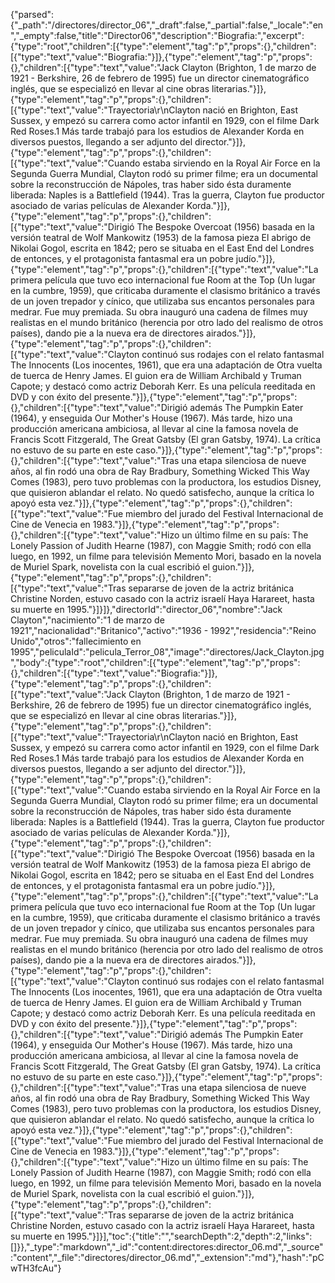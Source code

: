 {"parsed":{"_path":"/directores/director_06","_draft":false,"_partial":false,"_locale":"en","_empty":false,"title":"Director06","description":"Biografia:","excerpt":{"type":"root","children":[{"type":"element","tag":"p","props":{},"children":[{"type":"text","value":"Biografia:"}]},{"type":"element","tag":"p","props":{},"children":[{"type":"text","value":"Jack Clayton (Brighton, 1 de marzo de 1921 - Berkshire, 26 de febrero de 1995) fue un director cinematográfico inglés, que se especializó en llevar al cine obras literarias."}]},{"type":"element","tag":"p","props":{},"children":[{"type":"text","value":"Trayectoria\r\nClayton nació en Brighton, East Sussex, y empezó su carrera como actor infantil en 1929, con el filme Dark Red Roses.1​ Más tarde trabajó para los estudios de Alexander Korda en diversos puestos, llegando a ser adjunto del director."}]},{"type":"element","tag":"p","props":{},"children":[{"type":"text","value":"Cuando estaba sirviendo en la Royal Air Force en la Segunda Guerra Mundial, Clayton rodó su primer filme; era un documental sobre la reconstrucción de Nápoles, tras haber sido ésta duramente liberada: Naples is a Battlefield (1944). Tras la guerra, Clayton fue productor asociado de varias películas de Alexander Korda."}]},{"type":"element","tag":"p","props":{},"children":[{"type":"text","value":"Dirigió The Bespoke Overcoat (1956) basada en la versión teatral de Wolf Mankowitz (1953) de la famosa pieza El abrigo de Nikolai Gogol, escrita en 1842; pero se situaba en el East End del Londres de entonces, y el protagonista fantasmal era un pobre judío."}]},{"type":"element","tag":"p","props":{},"children":[{"type":"text","value":"La primera película que tuvo eco internacional fue Room at the Top (Un lugar en la cumbre, 1959), que criticaba duramente el clasismo británico a través de un joven trepador y cínico, que utilizaba sus encantos personales para medrar. Fue muy premiada. Su obra inauguró una cadena de filmes muy realistas en el mundo británico (herencia por otro lado del realismo de otros países), dando pie a la nueva era de directores airados."}]},{"type":"element","tag":"p","props":{},"children":[{"type":"text","value":"Clayton continuó sus rodajes con el relato fantasmal The Innocents (Los inocentes, 1961), que era una adaptación de Otra vuelta de tuerca de Henry James. El guion era de William Archibald y Truman Capote; y destacó como actriz Deborah Kerr. Es una película reeditada en DVD y con éxito del presente."}]},{"type":"element","tag":"p","props":{},"children":[{"type":"text","value":"Dirigió además The Pumpkin Eater (1964), y enseguida Our Mother's House (1967). Más tarde, hizo una producción americana ambiciosa, al llevar al cine la famosa novela de Francis Scott Fitzgerald, The Great Gatsby (El gran Gatsby, 1974). La crítica no estuvo de su parte en este caso."}]},{"type":"element","tag":"p","props":{},"children":[{"type":"text","value":"Tras una etapa silenciosa de nueve años, al fin rodó una obra de Ray Bradbury, Something Wicked This Way Comes (1983), pero tuvo problemas con la productora, los estudios Disney, que quisieron ablandar el relato. No quedó satisfecho, aunque la crítica lo apoyó esta vez."}]},{"type":"element","tag":"p","props":{},"children":[{"type":"text","value":"Fue miembro del jurado del Festival Internacional de Cine de Venecia en 1983."}]},{"type":"element","tag":"p","props":{},"children":[{"type":"text","value":"Hizo un último filme en su país: The Lonely Passion of Judith Hearne (1987), con Maggie Smith; rodó con ella luego, en 1992, un filme para televisión Memento Mori, basado en la novela de Muriel Spark, novelista con la cual escribió el guion."}]},{"type":"element","tag":"p","props":{},"children":[{"type":"text","value":"Tras separarse de joven de la actriz británica Christine Norden, estuvo casado con la actriz israelí Haya Harareet, hasta su muerte en 1995."}]}]},"directorId":"director_06","nombre":"Jack Clayton","nacimiento":"1 de marzo de 1921","nacionalidad":"Britanico","activo":"1936 - 1992","residencia":"Reino Unido","otros":"fallecimiento en 1995","peliculaId":"pelicula_Terror_08","image":"directores/Jack_Clayton.jpg","body":{"type":"root","children":[{"type":"element","tag":"p","props":{},"children":[{"type":"text","value":"Biografia:"}]},{"type":"element","tag":"p","props":{},"children":[{"type":"text","value":"Jack Clayton (Brighton, 1 de marzo de 1921 - Berkshire, 26 de febrero de 1995) fue un director cinematográfico inglés, que se especializó en llevar al cine obras literarias."}]},{"type":"element","tag":"p","props":{},"children":[{"type":"text","value":"Trayectoria\r\nClayton nació en Brighton, East Sussex, y empezó su carrera como actor infantil en 1929, con el filme Dark Red Roses.1​ Más tarde trabajó para los estudios de Alexander Korda en diversos puestos, llegando a ser adjunto del director."}]},{"type":"element","tag":"p","props":{},"children":[{"type":"text","value":"Cuando estaba sirviendo en la Royal Air Force en la Segunda Guerra Mundial, Clayton rodó su primer filme; era un documental sobre la reconstrucción de Nápoles, tras haber sido ésta duramente liberada: Naples is a Battlefield (1944). Tras la guerra, Clayton fue productor asociado de varias películas de Alexander Korda."}]},{"type":"element","tag":"p","props":{},"children":[{"type":"text","value":"Dirigió The Bespoke Overcoat (1956) basada en la versión teatral de Wolf Mankowitz (1953) de la famosa pieza El abrigo de Nikolai Gogol, escrita en 1842; pero se situaba en el East End del Londres de entonces, y el protagonista fantasmal era un pobre judío."}]},{"type":"element","tag":"p","props":{},"children":[{"type":"text","value":"La primera película que tuvo eco internacional fue Room at the Top (Un lugar en la cumbre, 1959), que criticaba duramente el clasismo británico a través de un joven trepador y cínico, que utilizaba sus encantos personales para medrar. Fue muy premiada. Su obra inauguró una cadena de filmes muy realistas en el mundo británico (herencia por otro lado del realismo de otros países), dando pie a la nueva era de directores airados."}]},{"type":"element","tag":"p","props":{},"children":[{"type":"text","value":"Clayton continuó sus rodajes con el relato fantasmal The Innocents (Los inocentes, 1961), que era una adaptación de Otra vuelta de tuerca de Henry James. El guion era de William Archibald y Truman Capote; y destacó como actriz Deborah Kerr. Es una película reeditada en DVD y con éxito del presente."}]},{"type":"element","tag":"p","props":{},"children":[{"type":"text","value":"Dirigió además The Pumpkin Eater (1964), y enseguida Our Mother's House (1967). Más tarde, hizo una producción americana ambiciosa, al llevar al cine la famosa novela de Francis Scott Fitzgerald, The Great Gatsby (El gran Gatsby, 1974). La crítica no estuvo de su parte en este caso."}]},{"type":"element","tag":"p","props":{},"children":[{"type":"text","value":"Tras una etapa silenciosa de nueve años, al fin rodó una obra de Ray Bradbury, Something Wicked This Way Comes (1983), pero tuvo problemas con la productora, los estudios Disney, que quisieron ablandar el relato. No quedó satisfecho, aunque la crítica lo apoyó esta vez."}]},{"type":"element","tag":"p","props":{},"children":[{"type":"text","value":"Fue miembro del jurado del Festival Internacional de Cine de Venecia en 1983."}]},{"type":"element","tag":"p","props":{},"children":[{"type":"text","value":"Hizo un último filme en su país: The Lonely Passion of Judith Hearne (1987), con Maggie Smith; rodó con ella luego, en 1992, un filme para televisión Memento Mori, basado en la novela de Muriel Spark, novelista con la cual escribió el guion."}]},{"type":"element","tag":"p","props":{},"children":[{"type":"text","value":"Tras separarse de joven de la actriz británica Christine Norden, estuvo casado con la actriz israelí Haya Harareet, hasta su muerte en 1995."}]}],"toc":{"title":"","searchDepth":2,"depth":2,"links":[]}},"_type":"markdown","_id":"content:directores:director_06.md","_source":"content","_file":"directores/director_06.md","_extension":"md"},"hash":"pCwTH3fcAu"}